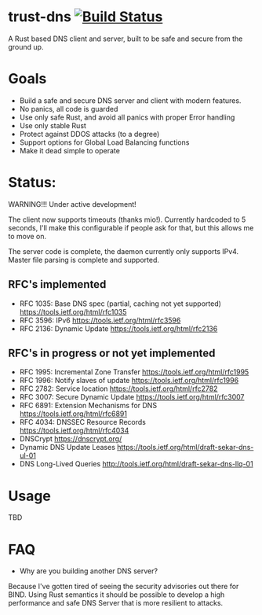 # trust-dns [![Build Status](https://travis-ci.org/bluejekyll/trust-dns.svg?branch=master)](https://travis-ci.org/bluejekyll/trust-dns)
A Rust based DNS client and server, built to be safe and secure from the
ground up.

# Goals

- Build a safe and secure DNS server and client with modern features.
- No panics, all code is guarded
- Use only safe Rust, and avoid all panics with proper Error handling
- Use only stable Rust
- Protect against DDOS attacks (to a degree)
- Support options for Global Load Balancing functions
- Make it dead simple to operate

# Status:

WARNING!!! Under active development!

The client now supports timeouts (thanks mio!). Currently hardcoded to 5 seconds,
 I'll make this configurable if people ask for that, but this allows me to move on.

The server code is complete, the daemon currently only supports IPv4. Master file
parsing is complete and supported.

## RFC's implemented

- RFC 1035: Base DNS spec (partial, caching not yet supported)
  https://tools.ietf.org/html/rfc1035
- RFC 3596: IPv6
  https://tools.ietf.org/html/rfc3596
- RFC 2136: Dynamic Update
  https://tools.ietf.org/html/rfc2136

## RFC's in progress or not yet implemented

- RFC 1995: Incremental Zone Transfer
  https://tools.ietf.org/html/rfc1995
- RFC 1996: Notify slaves of update
  https://tools.ietf.org/html/rfc1996
- RFC 2782: Service location
  https://tools.ietf.org/html/rfc2782
- RFC 3007: Secure Dynamic Update
  https://tools.ietf.org/html/rfc3007
- RFC 6891: Extension Mechanisms for DNS
  https://tools.ietf.org/html/rfc6891
- RFC 4034: DNSSEC Resource Records
  https://tools.ietf.org/html/rfc4034
- DNSCrypt
  https://dnscrypt.org/
- Dynamic DNS Update Leases
  https://tools.ietf.org/html/draft-sekar-dns-ul-01
- DNS Long-Lived Queries
  http://tools.ietf.org/html/draft-sekar-dns-llq-01

# Usage

TBD

# FAQ

- Why are you building another DNS server?

Because I've gotten tired of seeing the security advisories out there for BIND.
Using Rust semantics it should be possible to develop a high performance and
safe DNS Server that is more resilient to attacks.
